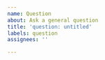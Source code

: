 ```yaml
---
name: Question
about: Ask a general question
title: 'question: untitled'
labels: question
assignees: ''

---
```



